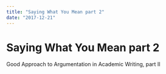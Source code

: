 ```yaml
---
title: "Saying What You Mean part 2"
date: "2017-12-21"
---
```


# Saying What You Mean part 2

Good Approach to Argumentation in Academic Writing, part II
